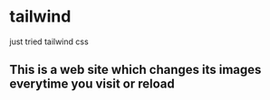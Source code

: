 # tailwind

just tried tailwind css

## This is a web site which changes its images everytime you visit or reload
